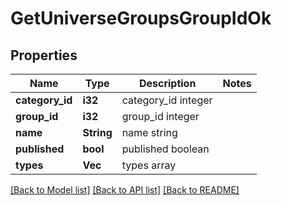 # GetUniverseGroupsGroupIdOk

## Properties

Name | Type | Description | Notes
------------ | ------------- | ------------- | -------------
**category_id** | **i32** | category_id integer | 
**group_id** | **i32** | group_id integer | 
**name** | **String** | name string | 
**published** | **bool** | published boolean | 
**types** | **Vec<i32>** | types array | 

[[Back to Model list]](../README.md#documentation-for-models) [[Back to API list]](../README.md#documentation-for-api-endpoints) [[Back to README]](../README.md)


